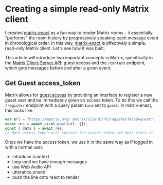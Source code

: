 # Creating a simple read-only Matrix client

I created [matrix-enact] as a fun way to render Matrix rooms - it essentially "performs" the room history by progressively speaking each message event in chronological order. In this way, [matrix-enact] is effectively a simple, read-only Matrix client. Let's see how it was built.

This article will introduce two important concepts in Matrix, specifically in the [Matrix Client-Server API]: guest access and the `/context` endpoint, which gets messages before and after a given event.

## Get Guest access_token

Matrix allows for [guest access](https://matrix.org/docs/spec/client_server/latest.html#guest-access) by providing an interface to register a new guest user and be immediately given an access token. To do this we call the `/register` endpoint with a query param `kind` set to `guest`. In matrix-enact, this looks like:

```javascript
var url = "https://matrix.org/_matrix/client/r0/register?kind=guest";
const res = await axios.post(url, {});
const { data } = await res;
// data.access_token will contain the access token, we must store it
```

Once we have the access token, we use it in the same way as if logged in with a normal user.

* introduce /context
* loop until we have enough messages
* use Web Audio API
* utterance.onend
* push the line onto react to render

[Matrix Client-Server API]: https://matrix.org/docs/spec/client_server/latest.html
[matrix-enact]: https://github.com/benparsons/matrix-enact